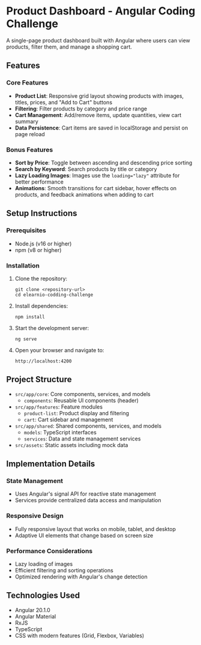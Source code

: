 # Product Dashboard - Angular Coding Challenge

A single-page product dashboard built with Angular where users can view products, filter them, and manage a shopping cart.

## Features

### Core Features
- **Product List**: Responsive grid layout showing products with images, titles, prices, and "Add to Cart" buttons
- **Filtering**: Filter products by category and price range
- **Cart Management**: Add/remove items, update quantities, view cart summary
- **Data Persistence**: Cart items are saved in localStorage and persist on page reload

### Bonus Features
- **Sort by Price**: Toggle between ascending and descending price sorting
- **Search by Keyword**: Search products by title or category
- **Lazy Loading Images**: Images use the `loading="lazy"` attribute for better performance
- **Animations**: Smooth transitions for cart sidebar, hover effects on products, and feedback animations when adding to cart

## Setup Instructions

### Prerequisites
- Node.js (v16 or higher)
- npm (v8 or higher)

### Installation
1. Clone the repository:
   ```
   git clone <repository-url>
   cd elearnio-codding-challenge
   ```

2. Install dependencies:
   ```
   npm install
   ```

3. Start the development server:
   ```
   ng serve
   ```

4. Open your browser and navigate to:
   ```
   http://localhost:4200
   ```

## Project Structure

- `src/app/core`: Core components, services, and models
  - `components`: Reusable UI components (header)
- `src/app/features`: Feature modules
  - `product-list`: Product display and filtering
  - `cart`: Cart sidebar and management
- `src/app/shared`: Shared components, services, and models
  - `models`: TypeScript interfaces
  - `services`: Data and state management services
- `src/assets`: Static assets including mock data

## Implementation Details

### State Management
- Uses Angular's signal API for reactive state management
- Services provide centralized data access and manipulation

### Responsive Design
- Fully responsive layout that works on mobile, tablet, and desktop
- Adaptive UI elements that change based on screen size

### Performance Considerations
- Lazy loading of images
- Efficient filtering and sorting operations
- Optimized rendering with Angular's change detection

## Technologies Used

- Angular 20.1.0
- Angular Material
- RxJS
- TypeScript
- CSS with modern features (Grid, Flexbox, Variables)
